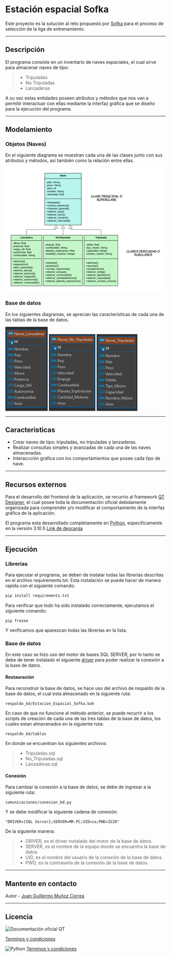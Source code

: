 # Estación espacial Sofka

Este proyecto es la solución al reto propuesto por [Sofka](https://www.sofka.com.co/ "Sofka") para el proceso de selección de la liga de entrenamiento.

---

## Descripción

El programa consiste en un inventario de naves espaciales, el cual sirve para almacenar naves de tipo:

> - Tripuladas
> - No Tripuladas
> - Lanzaderas

A su vez estas entidades poseen atributos y métodos que nos van a permitir interactuar con ellas mediante la interfaz gráfica que se diseño para la ejecución del programa.

---

## Modelamiento

### Objetos (Naves)

En el siguiente diagrama se muestran cada una de las clases junto con sus atributos y métodos, asi también como la relación entre ellas.

![Diagrama UML](/recursos/Naves-POO.png)

### Base de datos

En los siguientes diagramas, se aprecian las caracteristicas de cada una de las tablas de la base de datos.

![Diagrama DER lanzaderas](/recursos/DER_lanzaderas.png)
![Diagrama DER No Tripuladas](/recursos/DER_no_tripuladas.png)
![Diagrama DER Tripuladas](/recursos/DER_tripuladas.png)

---

## Caracteristicas

- Crear naves de tipo: tripuladas, no tripuladas y lanzaderas.
- Realizar consultas simples y avanzadas de cada una de las naves almacenadas.
- Interaccción gráfica con los comportamientos que posee cada tipo de nave.

---

## Recursos externos

Para el desarrollo del frontend de la aplicación, se recurrio al framework [QT Designer](https://doc.qt.io/all-topics.html "QT Designer"), el cual posee toda la documentación oficial debidamente organizada para comprender y/o modificar el comportamiento de la interfaz gráfica de la aplicación.

El programa esta desarrollado completamente en [Python](https://www.python.org/ "Python"), especificamente en la versión 3.10.5 [Link de descarga](https://www.python.org/downloads/ "Link de descarga")

---

## Ejecución

### Librerias

Para ejecutar el programa, se deben de instalar todas las librerias descritas en el archivo requirements.txt. Esta instalación se puede hacer de manera rapida con el siguiente comando:

```bash
pip install requirements.txt
```

Para verificar que todo ha sido instalado correctamente, ejecutamos el siguiente comando:

```
pip frezee
```

Y verificamos que aparezcan todas las librerias en la lista.

### Base de datos

En este caso se hizo uso del motor de bases SQL SERVER, por lo tanto se debe de tener instalado el siguiente [driver](https://docs.microsoft.com/en-us/sql/connect/odbc/download-odbc-driver-for-sql-server?view=sql-server-ver16 "driver") para poder realizar la conexión a la base de datos.

#### Restauración

Para reconstruir la base de datos, se hace uso del archivo de respaldo de la base de datos, el cual esta almacenado en la siguiente ruta:

```
respaldo_bd/Estacion_Espacial_Sofka.bak
```

En caso de que no funcione el método anterior, se puede recurrir a los scripts de creación de cada una de las tres tablas de la base de datos, los cuales estan almacenados en la siguiente ruta:

```
respaldo_bd/tablas
```

En donde se encuentran los siguientes archivos:

> - Tripuladas.sql
> - No_Tripuladas.sql
> - Lanzaderas.sql

#### Conexión

Para cambiar la conexión a la base de datos, se debe de ingresar a la siguiente ruta:

```
comunicaciones/conexion_bd.py
```

Y se debe modificar la siguiente cadena de conexión:

```
"DRIVER={SQL Server};SERVER=MR-PC;UID=sa;PWD=3220"
```

De la siguiente manera:

> - DRIVER, es el driver instalado del motor de la base de datos.
> - SERVER, es el nombre de la equipo donde se encuentra la base de datos.
> - UID, es el nombre del usuario de la conexión de la base de datos.
> - PWD, es la contraseña de la conexión de la base de datos.

---

## Mantente en contacto

Autor - [Juan Guillermo Muñoz Correa](www.linkedin.com/in/juan-guillermo-muñoz-correa-95b817128 "Juan Guillermo Muñoz Correa")

---

## Licencia

![Documentación oficial QT](https://doc.qt.io/style/qt-logo-documentation.svg)

[Terminos y condiciones](https://www.qt.io/terms-conditions/ "Terminos y condiciones")

![Python](https://www.python.org/static/img/python-logo.png "Python")
[Terminos y condiciones](https://docs.python.org/3/license.html "Terminos y condiciones")
